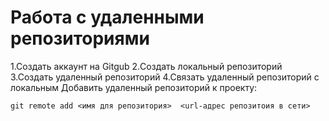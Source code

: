 ﻿# Работа с удаленными репозиториями
1.Создать аккаунт на Gitgub
2.Создать локальный репозиторий
3.Создать удаленный репозиторий 
4.Связать удаленный репозиторий   с локальным
Добавить удаленный репозиторий к проекту:
```
git remote add <имя для репозитория>  <url-адрес репозитоия в сети>
```
